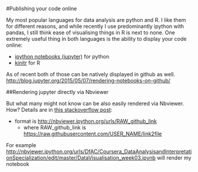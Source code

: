 #Publishing your code online

My most popular languages for data analysis are python and R. I like them for different reasons, and while recently I use predominantly ipython with pandas, I still think ease of visualising things in R is next to none.
One extremely useful thing in both languages is the ability to display your code online:

* [ipython notebooks (jupyter)](https://jupyter.org/) for python
* [kinitr](http://yihui.name/knitr/) for R

As of recent both of those can be natively displayed in github as well.
http://blog.jupyter.org/2015/05/07/rendering-notebooks-on-github/



##Rendering jupyter directly via Nbviewer

 But what many might not know can be also easily rendered via Nbviewer. How? Details are in [this stackoverflow post](http://stackoverflow.com/questions/19744286/hosting-ipython-notebooks-on-github):

 * format is http://nbviewer.ipython.org/urls/RAW_github_link
 	* where RAW_github_link is https://raw.githubusercontent.com/USER_NAME/link2file

For example  <http://nbviewer.ipython.org/urls/DfAC/Coursera_DataAnalysisandInterpretationSpecialization/edit/master/DataVisualisation_week03.ipynb> will render my notebook
